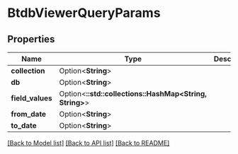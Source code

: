 # BtdbViewerQueryParams

## Properties

Name | Type | Description | Notes
------------ | ------------- | ------------- | -------------
**collection** | Option<**String**> |  | [optional]
**db** | Option<**String**> |  | [optional]
**field_values** | Option<**::std::collections::HashMap<String, String>**> |  | [optional]
**from_date** | Option<**String**> |  | [optional]
**to_date** | Option<**String**> |  | [optional]

[[Back to Model list]](../README.md#documentation-for-models) [[Back to API list]](../README.md#documentation-for-api-endpoints) [[Back to README]](../README.md)


